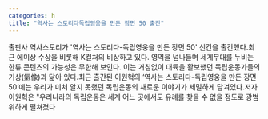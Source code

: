 ```yaml
---
categories: h
title: "역사는 스토리다독립영웅을 만든 장면 50 출간"
---
```

출판사 역사스토리가 &#39;역사는 스토리다-독립영웅을 만든 장면 50&#39; 신간을 출간했다.최근 에미상 수상을 비롯해 K컬처의 비상하고 있다. 영역을 넘나들며 세계무대를 누비는 한류 콘텐츠의 가능성은 무한해 보인다. 이는 거침없이 대륙을 활보했던 독립운동가들의 기상(氣像)과 닮아 있다.최근 출간된 이원혁의 ‘역사는 스토리다-독립영웅을 만든 장면 50’에는 우리가 미처 알지 못했던 독립운동의 새로운 이야기가 세밀하게 담겨있다.저자 이원혁은 "우리나라의 독립운동은 세계 어느 곳에서도 유례를 찾을 수 없을 정도로 광범위하게 펼쳐졌다